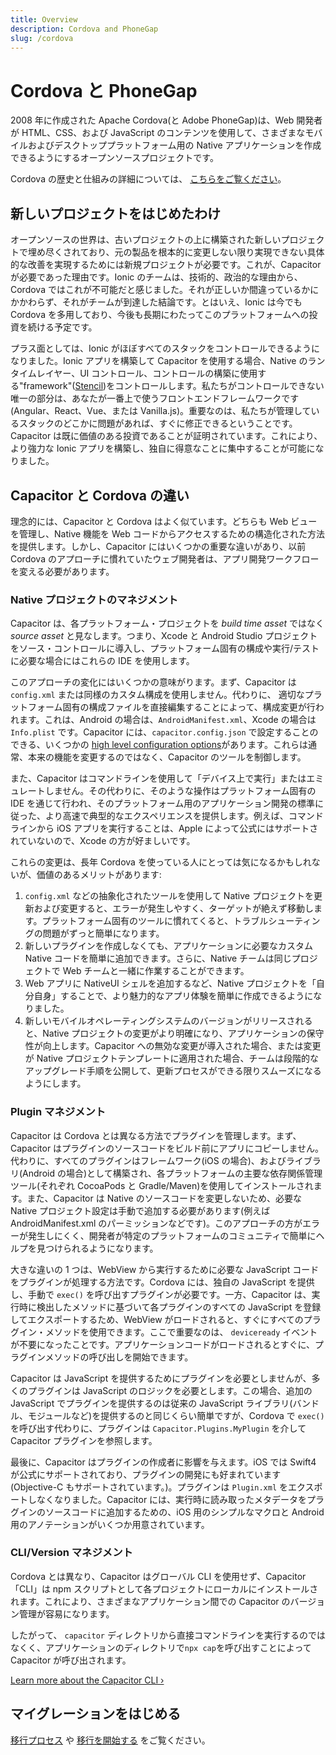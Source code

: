 ```yaml
---
title: Overview
description: Cordova and PhoneGap
slug: /cordova
---
```


# Cordova と PhoneGap

2008 年に作成された Apache Cordova(と Adobe PhoneGap)は、Web 開発者が HTML、CSS、および JavaScript のコンテンツを使用して、さまざまなモバイルおよびデスクトッププラットフォーム用の Native アプリケーションを作成できるようにするオープンソースプロジェクトです。

Cordova の歴史と仕組みの詳細については、 [こちらをご覧ください](https://ionicframework.com/resources/articles/what-is-apache-cordova)。

## 新しいプロジェクトをはじめたわけ

オープンソースの世界は、古いプロジェクトの上に構築された新しいプロジェクトで埋め尽くされており、元の製品を根本的に変更しない限り実現できない具体的な改善を実現するためには新規プロジェクトが必要です。これが、Capacitor が必要であった理由です。Ionic のチームは、技術的、政治的な理由から、Cordova ではこれが不可能だと感じました。それが正しいか間違っているかにかかわらず、それがチームが到達した結論です。とはいえ、Ionic は今でも Cordova を多用しており、今後も長期にわたってこのプラットフォームへの投資を続ける予定です。

プラス面としては、Ionic がほぼすべてのスタックをコントロールできるようになりました。Ionic アプリを構築して Capacitor を使用する場合、Native のランタイムレイヤー、UI コントロール、コントロールの構築に使用する"framework"([Stencil](https://stenciljs.com/))をコントロールします。私たちがコントロールできない唯一の部分は、あなたが一番上で使うフロントエンドフレームワークです(Angular、React、Vue、または Vanilla.js)。重要なのは、私たちが管理しているスタックのどこかに問題があれば、すぐに修正できるということです。Capacitor は既に価値のある投資であることが証明されています。これにより、より強力な Ionic アプリを構築し、独自に得意なことに集中することが可能になりました。

## Capacitor と Cordova の違い

理念的には、Capacitor と Cordova はよく似ています。どちらも Web ビューを管理し、Native 機能を Web コードからアクセスするための構造化された方法を提供します。しかし、Capacitor にはいくつかの重要な違いがあり、以前 Cordova のアプローチに慣れていたウェブ開発者は、アプリ開発ワークフローを変える必要があります。

### Native プロジェクトのマネジメント

Capacitor は、各プラットフォーム・プロジェクトを _build time asset_ ではなく _source asset_ と見なします。つまり、Xcode と Android Studio プロジェクトをソース・コントロールに導入し、プラットフォーム固有の構成や実行/テストに必要な場合にはこれらの IDE を使用します。

このアプローチの変化にはいくつかの意味がります。まず、Capacitor は `config.xml` または同様のカスタム構成を使用しません。代わりに、 適切なプラットフォーム固有の構成ファイルを直接編集することによって、構成変更が行われます。これは、Android の場合は、`AndroidManifest.xml`、Xcode の場合は `Info.plist` です。Capacitor には、`capacitor.config.json` で設定することのできる、いくつかの [high level configuration options](/docs/basics/configuring-your-app)があります。これらは通常、本来の機能を変更するのではなく、Capacitor のツールを制御します。

また、Capacitor はコマンドラインを使用して「デバイス上で実行」またはエミュレートしません。その代わりに、そのような操作はプラットフォーム固有の IDE を通じて行われ、そのプラットフォーム用のアプリケーション開発の標準に従った、より高速で典型的なエクスペリエンスを提供します。例えば、コマンドラインから iOS アプリを実行することは、Apple によって公式にはサポートされていないので、Xcode の方が好ましいです。

これらの変更は、長年 Cordova を使っている人にとっては気になるかもしれないが、価値のあるメリットがあります:

1.  `config.xml` などの抽象化されたツールを使用して Native プロジェクトを更新および変更すると、エラーが発生しやすく、ターゲットが絶えず移動します。プラットフォーム固有のツールに慣れてくると、トラブルシューティングの問題がずっと簡単になります。
2.  新しいプラグインを作成しなくても、アプリケーションに必要なカスタム Native コードを簡単に追加できます。さらに、Native チームは同じプロジェクトで Web チームと一緒に作業することができます。
3.  Web アプリに NativeUI シェルを追加するなど、Native プロジェクトを「自分自身」することで、より魅力的なアプリ体験を簡単に作成できるようになりました。
4.  新しいモバイルオペレーティングシステムのバージョンがリリースされると、Native プロジェクトの変更がより明確になり、アプリケーションの保守性が向上します。Capacitor への無効な変更が導入された場合、または変更が Native プロジェクトテンプレートに適用された場合、チームは段階的なアップグレード手順を公開して、更新プロセスができる限りスムーズになるようにします。

### Plugin マネジメント

Capacitor は Cordova とは異なる方法でプラグインを管理します。まず、Capacitor はプラグインのソースコードをビルド前にアプリにコピーしません。代わりに、すべてのプラグインはフレームワーク(iOS の場合)、およびライブラリ(Android の場合)として構築され、各プラットフォームの主要な依存関係管理ツール(それぞれ CocoaPods と Gradle/Maven)を使用してインストールされます。また、Capacitor は Native のソースコードを変更しないため、必要な Native プロジェクト設定は手動で追加する必要があります(例えば AndroidManifest.xml のパーミッションなどです)。このアプローチの方がエラーが発生しにくく、開発者が特定のプラットフォームのコミュニティで簡単にヘルプを見つけられるようになります。

大きな違いの 1 つは、WebView から実行するために必要な JavaScript コードをプラグインが処理する方法です。Cordova には、独自の JavaScript を提供し、手動で `exec()` を呼び出すプラグインが必要です。一方、Capacitor は、実行時に検出したメソッドに基づいて各プラグインのすべての JavaScript を登録してエクスポートするため、WebView がロードされると、すぐにすべてのプラグイン・メソッドを使用できます。ここで重要なのは、 `deviceready` イベントが不要になったことです。アプリケーションコードがロードされるとすぐに、プラグインメソッドの呼び出しを開始できます。

Capacitor は JavaScript を提供するためにプラグインを必要としませんが、多くのプラグインは JavaScript のロジックを必要とします。この場合、追加の JavaScript でプラグインを提供するのは従来の JavaScript ライブラリ(バンドル、モジュールなど)を提供するのと同じくらい簡単ですが、Cordova で `exec()` を呼び出す代わりに、プラグインは `Capacitor.Plugins.MyPlugin` を介して Capacitor プラグインを参照します。

最後に、Capacitor はプラグインの作成者に影響を与えます。iOS では Swift4 が公式にサポートされており、プラグインの開発にも好まれています(Objective-C もサポートされています。)。プラグインは `Plugin.xml` をエクスポートしなくなりました。Capacitor には、実行時に読み取ったメタデータをプラグインのソースコードに追加するための、iOS 用のシンプルなマクロと Android 用のアノテーションがいくつか用意されています。

### CLI/Version マネジメント

Cordova とは異なり、Capacitor はグローバル CLI を使用せず、Capacitor「CLI」は npm スクリプトとして各プロジェクトにローカルにインストールされます。これにより、さまざまなアプリケーション間での Capacitor のバージョン管理が容易になります。

したがって、 `capacitor` ディレクトリから直接コマンドラインを実行するのではなくく、アプリケーションのディレクトリで`npx cap`を呼び出すことによって Capacitor が呼び出されます。

[Learn more about the Capacitor CLI &#8250;](/docs/cli)

## マイグレーションをはじめる

[移行プロセス](/docs/cordova/migration-strategy) や [移行を開始する](/docs/cordova/migrating-from-cordova-to-capacitor) をご覧ください。

